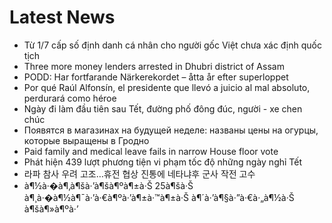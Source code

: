# Latest News
-  Từ 1/7 cấp số định danh cá nhân cho người gốc Việt chưa xác định quốc tịch
-  Three more money lenders arrested in Dhubri district of Assam
-  PODD: Har fortfarande Närkerekordet – åtta år efter superloppet
-  Por qué Raúl Alfonsín, el presidente que llevó a juicio al mal absoluto, perdurará como héroe
-  Ngày đi làm đầu tiên sau Tết, đường phố đông đúc, người - xe chen chúc
-  Появятся в магазинах на будущей неделе: названы цены на огурцы, которые выращены в Гродно
-  Paid family and medical leave fails in narrow House floor vote
-  Phát hiện 439 lượt phương tiện vi phạm tốc độ những ngày nghỉ Tết
-  라파 참사 우려 고조…휴전 협상 진통에 네타냐후 군사 작전 고수
-  à¶½à·�à¶‚à¶šà·’à¶šà¶ºà¶±à·Š 25à¶šà·Š à¶¸à·�à¶½à¶¯à·’à·€à¶ºà·’à¶±à·™à¶±à·Š à¶´à·’à¶§à·”à·€à·„à¶½à·Š à¶šà¶»à¶ºà·’
